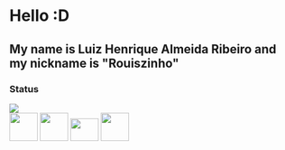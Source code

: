 # Hello :D
## My name is Luiz Henrique Almeida Ribeiro and my nickname is "Rouiszinho"
### Status
<a href="https://www.instagram.com/luuiz_ar" alt="Instagram" target="_blank">
  <img src="https://img.shields.io/badge/-Instagram-DF0174?style=for-the-badge&labelColor=DF0174&logo=instagram&logoColor=white&link=https://www.instagram.com/Rouis">
</a>
<div>
<img src="https://upload.wikimedia.org/wikipedia/commons/6/61/HTML5_logo_and_wordmark.svg" width="50px" height="50">
<img src="https://upload.wikimedia.org/wikipedia/commons/d/d5/CSS3_logo_and_wordmark.svg" width="50px" height="50">
<img src="https://upload.wikimedia.org/wikipedia/commons/9/99/Unofficial_JavaScript_logo_2.svg" width="50px" height="40">
<img src="https://www.vectorlogo.zone/logos/java/java-icon.svg" width="50px" height="50">
</div>

<!--
**Rouiszinho/Rouiszinho** is a ✨ _special_ ✨ repository because its `README.md` (this file) appears on your GitHub profile.

Here are some ideas to get you started:

- 🔭 I’m currently working on ...
- 🌱 I’m currently learning ...
- 👯 I’m looking to collaborate on ...
- 🤔 I’m looking for help with ...
- 💬 Ask me about ...
- 📫 How to reach me: ...
- 😄 Pronouns: ...
- ⚡ Fun fact: ...
-->
